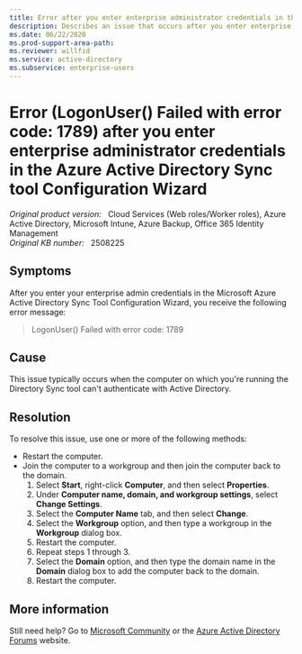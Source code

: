 ```yaml
---
title: Error after you enter enterprise administrator credentials in the Azure Active Directory Sync tool Configuration Wizard
description: Describes an issue that occurs after you enter enterprise admin credentials in the Azure Active Directory Sync tool Configuration Wizard. You receive error code 1789. A resolution is provided.
ms.date: 06/22/2020
ms.prod-support-area-path: 
ms.reviewer: willfid
ms.service: active-directory
ms.subservice: enterprise-users
---
```

# Error (LogonUser() Failed with error code: 1789) after you enter enterprise administrator credentials in the Azure Active Directory Sync tool Configuration Wizard

_Original product version:_ &nbsp; Cloud Services (Web roles/Worker roles), Azure Active Directory, Microsoft Intune, Azure Backup, Office 365 Identity Management  
_Original KB number:_ &nbsp; 2508225

## Symptoms

After you enter your enterprise admin credentials in the Microsoft Azure Active Directory Sync Tool Configuration Wizard, you receive the following error message:

> LogonUser() Failed with error code: 1789

## Cause

This issue typically occurs when the computer on which you're running the Directory Sync tool can't authenticate with Active Directory.

## Resolution

To resolve this issue, use one or more of the following methods:

- Restart the computer.
- Join the computer to a workgroup and then join the computer back to the domain.
  1. Select **Start**, right-click **Computer**, and then select **Properties**.
  2. Under **Computer name, domain, and workgroup settings**, select **Change Settings**.
  3. Select the **Computer Name** tab, and then select **Change**.
  4. Select the **Workgroup** option, and then type a workgroup in the **Workgroup** dialog box.
  5. Restart the computer.
  6. Repeat steps 1 through 3.
  7. Select the **Domain** option, and then type the domain name in the **Domain** dialog box to add the computer back to the domain.
  8. Restart the computer.

## More information

Still need help? Go to [Microsoft Community](https://answers.microsoft.com/) or the [Azure Active Directory Forums](https://social.msdn.microsoft.com/Forums) website.
